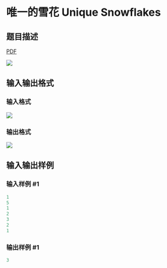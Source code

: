 # 唯一的雪花 Unique Snowflakes

## 题目描述

[problemUrl]: https://uva.onlinejudge.org/index.php?option=com_onlinejudge&Itemid=8&category=27&page=show_problem&problem=2619

[PDF](https://uva.onlinejudge.org/external/115/p11572.pdf)

![](https://cdn.luogu.com.cn/upload/vjudge_pic/UVA11572/000f93543b4021ab3e6ea07af250f46d9867cb64.png)

## 输入输出格式

### 输入格式

![](https://cdn.luogu.com.cn/upload/vjudge_pic/UVA11572/e1e96b64210af7f3040630c0b95bf7deee7c76db.png)

### 输出格式

![](https://cdn.luogu.com.cn/upload/vjudge_pic/UVA11572/a3f01bd53e96738eb26f87de6544ac3e003155ec.png)

## 输入输出样例

### 输入样例 #1

```cpp
1
5
1
2
3
2
1
```


### 输出样例 #1

```cpp
3
```


